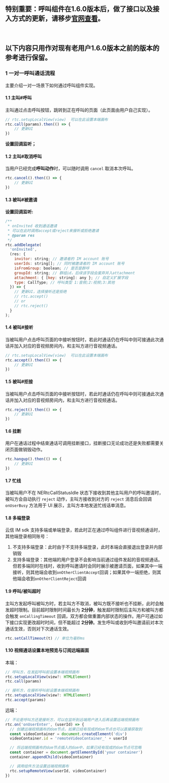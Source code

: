 ## 特别重要：呼叫组件在1.6.0版本后，做了接口以及接入方式的更新，请移步[官网查看](https://doc.yunxin.163.com/nertccallkit/docs/jk1NDQ2MTA?platform=web)。

<br />

## 以下内容只用作对现有老用户1.6.0版本之前的版本的参考进行保留。

### 1 一对一呼叫通话流程

主要介绍一对一场景下如何通过呼叫组件实现。

#### 1.1 主叫#呼叫

主叫通过点击呼叫按钮，跳转到正在呼叫的页面（此页面由用户自己实现）。

```js
// rtc.setupLocalView(view)  可以在此设置本端画布
rtc.call(params).then(() => {
    // 更新UI
})
```

**设置回调监听；**

#### 1.2 <span id='caller_cancel'>主叫#取消呼叫</span>

当用户已经完成**呼叫动作**时，可以随时调用 `cancel` 取消本次呼叫。

```js
rtc.cancel().then(() => {
    // 更新UI
})
```

#### 1.3 被叫#被邀请

**设置回调监听:**

```js
/**
 * onInvited 收到通话邀请
 * 可以在此时调用accept或reject来接听或拒绝邀请
 * @param res
 */
rtc.addDelegate(
  'onInvited',
  (res: {
    invitor: string; // 邀请者的 IM account 账号
    userIds: string[]; // 同时被邀请者的 IM account 账号
    isFromGroup: boolean; // 是否是群呼
    groupId: string; // 群组id，后续该字段会废弃并入attachment
    attachment: { [key: string]: any }; // 自定义扩展字段
    type: CallType; // 呼叫类型 1:音频;2:视频;3:其他
  }) => {
    // 更新UI，选择接听还是拒绝
    // rtc.accept()
    // or
    // rtc.reject()
  }
);
```

#### 1.4 <span id='called_accept'>被叫#接听</span>

当被叫用户点击呼叫页面的中接听按钮时，若此时通话仍在呼叫中则可接通此次通话并加入对应的音视频房间内，和主叫方进行音视频通话。

```js
// rtc.setupLocalView(view)  可以在此设置本端画布
rtc.accept().then(() => {
    // 更新UI
})
```

#### 1.5 <span id='called_reject'>被叫#拒接</span>

当被叫用户点击呼叫页面的中接听按钮时，若此时通话仍在呼叫中则可接通此次通话并加入对应的音视频房间内，和主叫方进行音视频通话。

```js
rtc.reject().then(() => {
    // 更新UI
})
```

#### 1.6 <span id='p2p_hangup'>挂断</span>

用户在通话过程中结束通话可调用挂断接口，挂断接口无论成功还是失败都需要关闭页面做销毁动作。

```js
rtc.hangup().then(() => {
    // 更新UI
})
```

#### 1.7 忙线

当被叫用户不在 NERtcCallStatusIdle 状态下接收到其他主叫用户的呼叫邀请时，被叫方会自动执行 `reject` 动作，主叫方接收到对方的 `reject` 消息后会回调 `onUserBusy` 方法用于 UI 展示，主叫方本地发送忙线话单消息。

#### 1.8 多端登录

云信 IM sdk 支持多端或单端登录，若此时正在通过呼叫组件进行音视频通话时，其他端登录相同账号：

1. 不支持多端登录：此时由于不支持多端登录，此时本端会直接退出登录并内部销毁
2. 支持多端登录：其他端的用户登录不会影响当前通过组件发起的音视频通话。但若多端同时在线时，收到呼叫邀请时会同时展示被邀请页面，如果其中一端接听，则其他端会收到`onOtherClientAccept`回调；如果其中一端拒绝，则其他端会收到`onOtherClientReject`回调

#### 1.9 呼叫/被叫超时

主叫方发起呼叫被叫方时，若主叫方不取消，被叫方既不接听也不挂断，此时会触发超时限制。目前超时限制时间最长为 **2分钟**，触发超时限制后主叫方和被叫方都会触发 `onCallingTimeout` 回调，双方都会做重置内部状态的操作。用户可通过如下接口实现更改超时时间，但不能超过 **2分钟**。发生呼叫或收到呼叫邀请前对本次通话生效，否则对下次通话生效。

```js
rtc.setCallTimeout(t) // 单位为毫秒ms
```

#### 1.10 <span id='p2p_videoview'>视频通话设置本地预览与订阅远端画面</span>

本端：
```js
// 呼叫方，在发起呼叫前设置本端视频画布
rtc.setupLocalView(view?: HTMLElement)
rtc.call(params)

// 接听方，在接听呼叫前设置本端视频画布
rtc.setupLocalView(view?: HTMLElement)
rtc.accept(params)
```

远端：
```js
// 不论是呼叫方还是接听方，可以在监听到远端用户进入后再设置远端视频画布
rtc.on('onUserEnter', (userId) => {
  // 创建远端视频画布的dom节点，如果已经有现成的dom节点也可以直接获取到
  const videoContainer = document.createElement('div')
  videoContainer.id = 'remoteVideoContainer_' + userId

  // 将远端视频画布的dom节点插入的dom中，如果已经有现成的dom节点可忽略
  const container = document.getElementById('your container')
  container.appendChild(videoContainer)

  // 调用组件方法设置远端视频画布
  rtc.setupRemoteView(userId, videoContainer)
})
```
